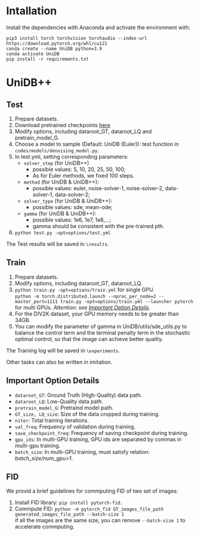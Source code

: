 # Intallation
Install the dependencies with Anaconda and activate the environment with:

    pip3 install torch torchvision torchaudio --index-url https://download.pytorch.org/whl/cu121
    conda create --name UniDB python=3.9
    conda activate UniDB
    pip install -r requirements.txt

# UniDB++

## Test
1. Prepare datasets.
2. Download pretrained checkpoints [here](https://drive.google.com/drive/folders/1R54cv90wgRgi11mq-rw_Hj55tZ5-wR4O?usp=sharing)
3. Modify options, including dataroot_GT, dataroot_LQ and pretrain_model_G.
4. Choose a model to sample (Default: UniDB (Euler)): test function in `codes/models/denoising_model.py`.
5. In test.yml, setting corresponding parameters:
    + `solver_step` (for UniDB++)
        + possible values: 5, 10, 20, 25, 50, 100;
        + As for Euler methods, we fixed 100 steps.
    + `method` (for UniDB & UniDB++):
        + possible values: euler, noise-solver-1, noise-solver-2, data-solver-1, data-solver-2;
    + `solver_type` (for UniDB & UniDB++):
        + possible values: sde, mean-ode;
    + `gamma` (for UniDB & UniDB++):
        + possible values: 1e6, 1e7, 1e8,...;
        + gamma should be consistent with the pre-trained pth.
6. `python test.py -opt=options/test.yml`

The Test results will be saved in `\results`.

## Train
1. Prepare datasets.
2. Modify options, including dataroot_GT, dataroot_LQ.
3. `python train.py -opt=options/train.yml` for single GPU.<br> `python -m torch.distributed.launch --nproc_per_node=2 --master_port=1111 train.py -opt=options/train.yml --launcher pytorch` for multi GPUs. *Attention: see [Important Option Details](#important-option-details)*.
4. For the DIV2K dataset, your GPU memory needs to be greater than 34GB. 
5. You can modify the parameter of gamma in UniDB/utils/sde_utils.py to balance the control term and the terminal penalty term in the stochastic optimal control, so that the image can achieve better quality.


The Training log will be saved in `\experiments`.

Other tasks can also be written in imitation.

## Important Option Details
* `dataroot_GT`: Ground Truth (High-Quality) data path.
* `dataroot_LQ`: Low-Quality data path.
* `pretrain_model_G`: Pretraind model path.
* `GT_size, LQ_size`: Size of the data cropped during training.
* `niter`: Total training iterations.
* `val_freq`: Frequency of validation during training.
* `save_checkpoint_freq`: Frequency of saving checkpoint during training.
* `gpu_ids`: In multi-GPU training, GPU ids are separated by commas in multi-gpu training.
* `batch_size`: In multi-GPU training, must satisfy relation: *batch_size/num_gpu>1*.

## FID
We provid a brief guidelines for commputing FID of two set of images:

1. Install FID library: `pip install pytorch-fid`.
2. Commpute FID: `python -m pytorch_fid GT_images_file_path generated_images_file_path --batch-size 1`<br>if all the images are the same size, you can remove `--batch-size 1` to accelerate commputing.

